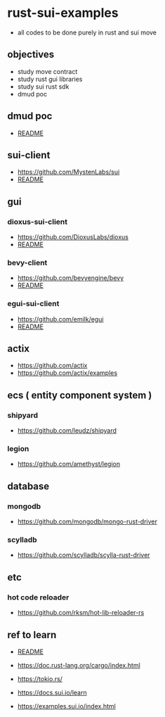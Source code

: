 # rust-sui-examples

* all codes to be done purely in rust and sui move
## objectives 

* study move contract
* study rust gui libraries
* study sui rust sdk 
* dmud poc

## dmud poc

* [README](dmud_poc/README.md)

## sui-client

* https://github.com/MystenLabs/sui
* [README](sui-client/README.md)
## gui

### dioxus-sui-client

* https://github.com/DioxusLabs/dioxus
* [README](dioxus-sui-client/README.md)

### bevy-client

* https://github.com/bevyengine/bevy
* [README](bevy-client/README.md)

### egui-sui-client

* https://github.com/emilk/egui
* [README](egui-sui-client/README.md)

## actix

* https://github.com/actix
* https://github.com/actix/examples

## ecs ( entity component system )

### shipyard

* https://github.com/leudz/shipyard

### legion

* https://github.com/amethyst/legion

## database
### mongodb

* https://github.com/mongodb/mongo-rust-driver

### scylladb

* https://github.com/scylladb/scylla-rust-driver

## etc
### hot code reloader

* https://github.com/rksm/hot-lib-reloader-rs


## ref to learn

* [README](ref/README.md)

* https://doc.rust-lang.org/cargo/index.html
* https://tokio.rs/
* https://docs.sui.io/learn
* https://examples.sui.io/index.html
  
  